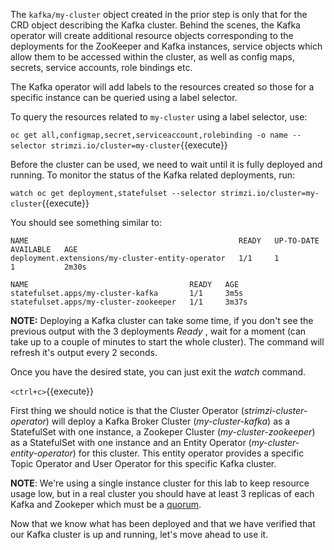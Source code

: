 The `kafka/my-cluster` object created in the prior step is only that for the CRD object describing the Kafka cluster. Behind the scenes, the Kafka operator will create additional resource objects corresponding to the deployments for the ZooKeeper and Kafka instances, service objects which allow them to be accessed within the cluster, as well as config maps, secrets, service accounts, role bindings etc.

The Kafka operator will add labels to the resources created so those for a specific instance can be queried using a label selector.

To query the resources related to `my-cluster` using a label selector, use:

`oc get all,configmap,secret,serviceaccount,rolebinding -o name --selector strimzi.io/cluster=my-cluster`{{execute}}

Before the cluster can be used, we need to wait until it is fully deployed and running. To monitor the status of the Kafka related deployments, run:

`watch oc get deployment,statefulset --selector strimzi.io/cluster=my-cluster`{{execute}}

You should see something similar to:

```
NAME                                               READY   UP-TO-DATE   AVAILABLE   AGE
deployment.extensions/my-cluster-entity-operator   1/1     1            1           2m30s

NAME                                    READY   AGE
statefulset.apps/my-cluster-kafka       1/1     3m5s
statefulset.apps/my-cluster-zookeeper   1/1     3m37s
```

__NOTE:__ Deploying a Kafka cluster can take some time, if you don't see the previous output with the 3 deployments _Ready_ , wait for a moment (can take up to a couple of minutes to start the whole cluster). The command will refresh it's output every 2 seconds.

Once you have the desired state, you can just exit the _watch_ command.

`<ctrl+c>`{{execute}}

First thing we should notice is that the Cluster Operator (_strimzi-cluster-operator_) will deploy a Kafka Broker Cluster (_my-cluster-kafka_) as a StatefulSet with one instance, a Zookeper Cluster (_my-cluster-zookeeper_) as a StatefulSet with one instance and an Entity Operator (_my-cluster-entity-operator_) for this cluster. This entity operator provides a specific Topic Operator and User Operator for this specific Kafka cluster.

__NOTE__: We're using a single instance cluster for this lab to keep resource usage low, but in a real cluster you should have at least 3 replicas of each Kafka and Zookeper which must be a [quorum](https://zookeeper.apache.org/doc/r3.1.2/zookeeperStarted.html).

Now that we know what has been deployed and that we have verified that our Kafka cluster is up and running, let's move ahead to use it.
<!--stackedit_data:
eyJoaXN0b3J5IjpbLTQ2Mzc1MjYwLDIwNTYyODk1MzBdfQ==
-->